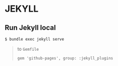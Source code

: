 # JEKYLL

## Run Jekyll local
```bash
$ bundle exec jekyll serve
```

> to ``Gemfile``
> ```Gemfile
> gem 'github-pages', group: :jekyll_plugins
> ```




